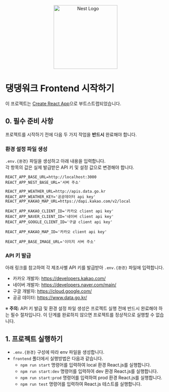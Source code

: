 <p align="center">
  <a href="http://nestjs.com/" target="blank"><img src="https://create-react-app.dev/img/logo.svg" width="200" alt="Nest Logo" /></a>
</p>

# 댕댕워크 Frontend 시작하기

이 프로젝트는 [Create React App](https://github.com/facebook/create-react-app)으로 부트스트랩되었습니다.

## 0. 필수 준비 사항

프로젝트를 시작하기 전에 다음 두 가지 작업을 **반드시** 완료해야 합니다.

### 환경 설정 파일 생성

`.env.{환경}` 파일을 생성하고 아래 내용을 입력합니다.
<br>
각 항목의 값은 실제 발급받은 API 키 및 설정 값으로 변경해야 합니다.

```shell
REACT_APP_BASE_URL=http://localhost:3000
REACT_APP_NEST_BASE_URL='서버 주소'

REACT_APP_WEATHER_URL=http://apis.data.go.kr
REACT_APP_WEATHER_KEY='공공데이터 api key'
REACT_APP_KAKAO_MAP_URL=https://dapi.kakao.com/v2/local

REACT_APP_KAKAO_CLIENT_ID='카카오 client api key'
REACT_APP_NAVER_CLIENT_ID='네이버 client api key'
REACT_APP_GOOGLE_CLIENT_ID='구글 client api key'

REACT_APP_KAKAO_MAP_ID='카카오 client api key'

REACT_APP_BASE_IMAGE_URL='이미지 서버 주소'
```

### API 키 발급

아래 링크를 참고하여 각 제조사별 API 키를 발급받아 `.env.{환경}` 파일에 입력합니다.

-   카카오 개발자: https://developers.kakao.com/
-   네이버 개발자: https://developers.naver.com/main/
-   구글 개발자: https://cloud.google.com/
-   공공 데이터: https://www.data.go.kr/

※ **주의:** API 키 발급 및 환경 설정 파일 생성은 프로젝트 실행 전에 반드시 완료해야 하는 필수 절차입니다. 이 단계를 완료하지 않으면 프로젝트를 정상적으로 실행할 수 없습니다.

## 1. 프로젝트 실행하기

-   `.env.{환경}` 구성에 따라 env 파일을 생성합니다.
-   `frontend` 폴더에서 실행방법은 다음과 같습니다.
    -   `npm run start` 명령어를 입력하여 local 환경 React.js를 실행합니다.
    -   `npm run start:dev` 명령어를 입력하여 dev 환경 React.js를 실행합니다.
    -   `npm run start:prod` 명령어를 입력하여 prod 환경 React.js를 실행합니다.
    -   `npm run test` 명령어를 입력하여 React.js 테스트를 실행합니다.

